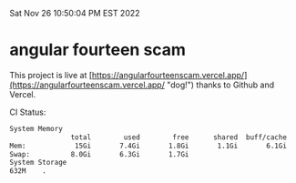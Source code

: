 Sat Nov 26 10:50:04 PM EST 2022

# angular fourteen scam


This project is live at [https://angularfourteenscam.vercel.app/](https://angularfourteenscam.vercel.app/ "dog!") thanks to Github and Vercel.

CI Status: 

```bash
System Memory
               total        used        free      shared  buff/cache   available
Mem:            15Gi       7.4Gi       1.8Gi       1.1Gi       6.1Gi       6.5Gi
Swap:          8.0Gi       6.3Gi       1.7Gi
System Storage
632M	.
```
